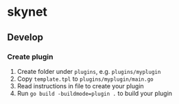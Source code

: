 # skynet

## Develop
### Create plugin
1. Create folder under `plugins`, e.g. `plugins/myplugin`
2. Copy `template.tpl` to `plugins/myplugin/main.go`
3. Read instructions in file to create your plugin
4. Run `go build -buildmode=plugin .` to build your plugin
